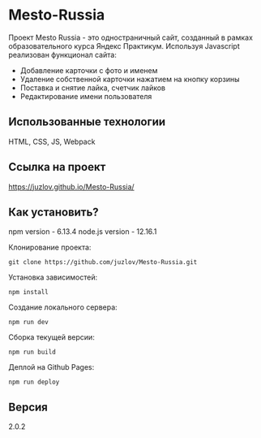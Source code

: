 # Mesto-Russia
Проект Mesto Russia - это одностраничный сайт, созданный в рамках образовательного курса Яндекс Практикум.
Используя Javascript реализован функционал сайта:
- Добавление карточки с фото и именем
- Удаление собственной карточки нажатием на кнопку корзины
- Поставка и снятие лайка, счетчик лайков
- Редактирование имени пользователя

## Использованные технологии
HTML, CSS, JS, Webpack

## Ссылка на проект
https://juzlov.github.io/Mesto-Russia/

## Как установить?
npm version - 6.13.4
node.js version - 12.16.1

Клонирование проекта:
```
git clone https://github.com/juzlov/Mesto-Russia.git
```

Установка зависимостей:
```
npm install
```

Создание локального сервера:
```
npm run dev
```

Сборка текущей версии:
```
npm run build
```

Деплой на Github Pages:
```
npm run deploy
```

## Версия
2.0.2
